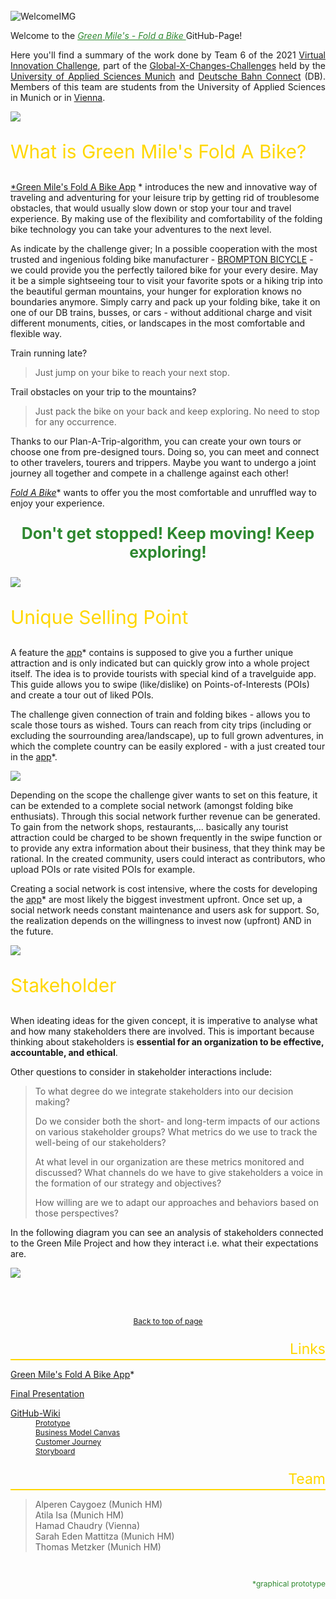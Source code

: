 <a name="Top"></a><br><br><br>
![WelcomeIMG](Welcome.png)

Welcome to the <a href="#Links" style=" color:#2e8830"><i>Green Mile's - Fold a Bike </i></a> GitHub-Page! 
<p style="text-align:justify">
Here you'll find a summary of the work done by Team 6 of the 2021 <a href="https://www.hm.edu/en/international/projects_1/gxc/gxc_virtual_innovation_challenge.en.html">Virtual Innovation Challenge</a>, part of the <a href="https://www.hm.edu/en/international/projects_1/gxc/index.en.html">Global-X-Changes-Challenges</a> held by the <a href="https://www.hm.edu/en/index.en.html">University of Applied Sciences Munich</a> and <a href="https://www.deutschebahnconnect.com/en">Deutsche Bahn Connect</a> (DB).
Members of this team are students from the University of Applied Sciences in Munich or in <a href="https://www.fh-campuswien.ac.at/en/index.html">Vienna</a>. 
</p>

<img src="FAB2png.png">

<p style="font-size:30px; color:gold  " align="left">What is Green Mile's Fold A Bike?</p>

<a href="https://www.figma.com/proto/RwAh6luudybkP21LzhrzzH/Fold-a-Bike-by-Green-Mile-(Version-2)?node-id=10%3A395&starting-point-node-id=10%3A395&scaling=contain">*Green Mile's Fold A Bike App</a> * introduces the new and innovative way of traveling and adventuring for your leisure trip by getting rid of troublesome obstacles, that would usually slow down or stop your tour and travel experience. By making use of the flexibility and comfortability of the folding bike technology you can take your adventures to the next level.

As indicate by the challenge giver; In a possible cooperation with the most trusted and ingenious folding bike manufacturer - <a href=""></a>[BROMPTON BICYCLE](https://www.brompton.com/) - we could provide you the perfectly tailored bike for your every desire. May it be a simple sightseeing tour to visit your favorite spots or a hiking trip into the beautiful german mountains, your hunger for exploration knows no boundaries anymore. Simply carry and pack up your folding bike, take it on one of our DB trains, busses, or cars - without additional charge and visit different monuments, cities, or landscapes in the most comfortable and flexible way. 

Train running late? 
 > Just jump on your bike to reach your next stop. 

Trail obstacles on your trip to the mountains? 
> Just pack the bike on your back and keep exploring. No need to stop for any occurrence.

Thanks to our Plan-A-Trip-algorithm, you can create your own tours or choose one from pre-designed tours. Doing so, you can meet and connect to other travelers, tourers and trippers. Maybe you want to undergo a joint journey all together and compete in a challenge against each other!  

<a href="https://www.figma.com/proto/RwAh6luudybkP21LzhrzzH/Fold-a-Bike-by-Green-Mile-(Version-2)?node-id=10%3A395&starting-point-node-id=10%3A395&scaling=contain"><i>Fold A Bike</i></a>* wants to offer you the most comfortable and unruffled way to enjoy your experience. 

<p style="font-size:25px; color:#2e8830  " align="center"><b>Don't get stopped! Keep moving! Keep exploring!</b></p>

<img src="Logo_trans.jpg">

<p style="font-size:30px; color:gold  " align="left">Unique Selling Point</p>

A feature the <a href="https://www.figma.com/proto/RwAh6luudybkP21LzhrzzH/Fold-a-Bike-by-Green-Mile-(Version-2)?node-id=10%3A395&starting-point-node-id=10%3A395&scaling=contain">app</a>* contains is supposed to give you a further unique attraction and is only indicated but can quickly grow into a whole project itself. The idea is to provide tourists with special kind of a travelguide app. This guide allows you to swipe (like/dislike) on Points-of-Interests (POIs) and create a tour out of liked POIs. 

The challenge given connection of train and folding bikes - allows you to scale those tours as wished. Tours can reach from city trips (including or excluding the sourrounding area/landscape), up to full grown adventures, in which the complete country can be easily explored - with a just created tour in the <a href="https://www.figma.com/proto/RwAh6luudybkP21LzhrzzH/Fold-a-Bike-by-Green-Mile-(Version-2)?node-id=10%3A395&starting-point-node-id=10%3A395&scaling=contain">app</a>*.  

<img src="Story_of_a_tourist.png">

Depending on the scope the challenge giver wants to set on this feature, it can be extended to a complete social network (amongst folding bike enthusiats). Through this social network further revenue can be generated.  To gain from the network shops, restaurants,... basically any tourist attraction could be charged to be shown frequently in the swipe function or to provide any extra information about their business, that they think may be rational. In the created community, users could interact as contributors, who upload POIs or rate visited POIs for example.

Creating a social network is cost intensive, where the costs for developing the <a href="https://www.figma.com/proto/RwAh6luudybkP21LzhrzzH/Fold-a-Bike-by-Green-Mile-(Version-2)?node-id=10%3A395&starting-point-node-id=10%3A395&scaling=contain">app</a>* are most likely the biggest investment upfront. Once set up, a social network needs constant maintenance and users ask for support. So, the realization depends on the willingness to invest now (upfront) AND in the future.  

<img src="FAB1png.png">

<p style="font-size:30px; color:gold " align="left">Stakeholder</p>

When ideating ideas for the given concept, it is imperative to analyse what and how many stakeholders there are involved. This is important because thinking about stakeholders is <b>essential for an organization to be effective, accountable, and ethical</b>. 

Other questions to consider in stakeholder interactions include: 
> To what degree do we integrate stakeholders into our decision making?  
> 
> Do we consider both the short- and long-term impacts of our actions on various stakeholder groups? What metrics do we use to track the well-being of our stakeholders?  
> 
> At what level in our organization are these metrics monitored and discussed? What channels do we have to give stakeholders a voice in the formation of our strategy and objectives? 
>
> How willing are we to adapt our approaches and behaviors based on those perspectives?  

In the following diagram you can see an analysis of stakeholders connected to the Green Mile Project and how they interact i.e. what their expectations are.

<img src="StakeholderGM.png">

<a name="Links"></a><br><br>
<p align="center"><a href="#Top" style="font-size:12px;">Back to top of page</a></p>
<p style="font-size:23px; color:gold " align="right">Links </p>
<hr style="height:2px;border-width:2;color:gold;background-color:gold;margin-top: -1.5em;margin-bottom: 0.5em;">

<dl>
  <dt><a href="https://www.figma.com/proto/RwAh6luudybkP21LzhrzzH/Fold-a-Bike-by-Green-Mile-(Version-2)?node-id=10%3A395&starting-point-node-id=10%3A395&scaling=contain" style="font-size:14px;margin-bottom:-0em;">Green Mile's Fold A Bike App</a>*</dt>
</dl>

<dl>
  <dt><a href="https://prezi.com/view/jzAOVwa7AzMY6xzARMBy/" style="font-size:14px;margin-bottom:-0em;">Final Presentation</a></dt>
</dl>

<dl>
  <dt><a href="https://github.com/gxc-challenge-winter21/the-green-mile/wiki" style="font-size:14px;margin-bottom:-0em;">GitHub-Wiki</a></dt>
  <dd><a href="https://github.com/gxc-challenge-winter21/the-green-mile/wiki/Prototype" style="font-size:12px;margin-bottom:-0em;">Prototype</a></dd>
  <dd><a href="https://github.com/gxc-challenge-winter21/the-green-mile/wiki/Business-Model-Canvas" style="font-size:12px;margin-bottom:-0em;">Business Model Canvas</a></dd>
  <dd><a href="https://github.com/gxc-challenge-winter21/the-green-mile/wiki/Customer_Journey" style="font-size:12px;margin-bottom:-0em;">Customer Journey</a></dd>
  <dd><a href="https://github.com/gxc-challenge-winter21/the-green-mile/wiki/Storyboard" style="font-size:12px;margin-bottom:-0em;">Storyboard</a></dd>
</dl>

<p style="font-size:23px; color:gold  " align="right">Team </p>
<hr style="height:2px;border-width:2;color:gold;background-color:gold;margin-top: -1.5em;margin-bottom: 0.5em;">

> Alperen Caygoez (Munich HM)  
> Atila Isa (Munich HM)  
> Hamad Chaudry (Vienna)  
> Sarah Eden Mattitza (Munich HM)  
> Thomas Metzker (Munich HM)  

<br>
<p style="font-size:12px; color:#2e8830  " align="right">*graphical prototype</p>

  
 
